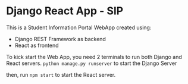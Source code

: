 # Django React App - SIP

This is a Student Information Portal WebApp created using:
- Django REST Framework as backend
- React as frontend

To kick start the Web App, you need 2 terminals to run both Django and React servers.
`python manage.py runserver` to start the Django Server

then, run `npm start` to start the React server.
